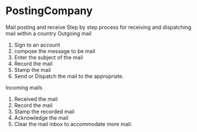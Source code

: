 # PostingCompany
Mail posting and receive
Step by step process for receiving and dispatching mail within a country
Outgoing mail
1. Sign to an account 
2. compose the message to be mail
3. Enter the subject of the mail
4. Record the mail
5. Stamp the mail
6. Send or Dispatch the mail to the appropriate.

Incoming mails
1. Received the mail
2. Record the mail
3. Stamp the recorded  mail
4. Acknowledge the mail
5. Clear the mail inbox to accommodate more mail.
